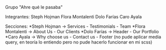 Grupo "Ahre qué le pasaba"

Integrantes:
Steph Hojman
Flora Montalenti
Dolo Farías
Caro Ayala

Secciones:
*Steph Hojman -> Services - Testimonials - Team
*Flora Montalenti -> About Us - Our Clients
*Dolo Farías -> Header - Our Portfolio
*Caro Ayala -> Why choose us - Contact us - Footer (no pude aplicar media query, en teoría lo entiendo pero no pude hacerlo funcionar en mi scss)
